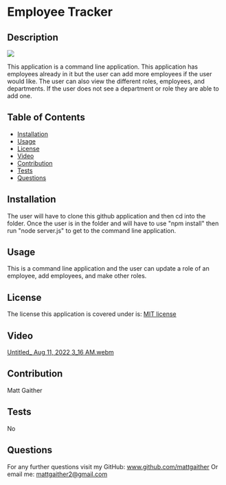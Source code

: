 # Employee Tracker

  ## Description
  <img src = 'https://img.shields.io/badge/MIT-%20License-inactive'>

  This application is a command line application. This application has employees already in it but the user can add more employees if the user would like. The user can also view the different roles, employees, and departments. If the user does not see a department or role they are able to add one.

  ## Table of Contents

  - [Installation](#installation)
  - [Usage](#usage)
  - [License](#license)
  - [Video](#video)
  - [Contribution](#contribution)
  - [Tests](#tests)
  - [Questions](#questions)

  ## Installation
  The user will have to clone this github application and then cd into the folder. Once the user is in the folder and will have to use "npm install" then run "node server.js" to get to the command line application.

  ## Usage
  This is a command line application and the user can update a role of an employee, add employees, and make other roles.

  ## License
  The license this application is covered under is: [MIT license](https://opensource.org/licenses/MIT)
  
  ## Video
  [Untitled_ Aug 11, 2022 3_16 AM.webm](https://user-images.githubusercontent.com/98986212/184092337-4a5821ec-256e-444b-8f15-1c16e2d86945.webm)


  ## Contribution
  Matt Gaither

  ## Tests
  No

  ## Questions
  For any further questions visit my GitHub:  <a href='github.com/mattgaither'>www.github.com/mattgaither</a>
  Or email me: mattgaither2@gmail.com